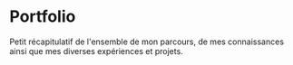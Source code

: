 # Portfolio

Petit récapitulatif de l'ensemble de mon parcours, de mes connaissances ainsi que mes diverses expériences et projets.

